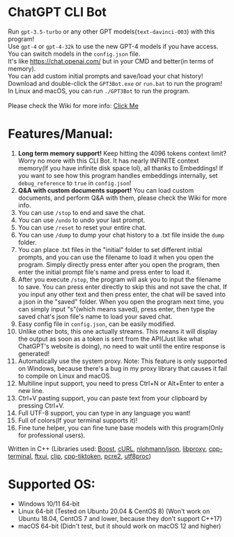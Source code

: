 # ChatGPT CLI Bot
Run `gpt-3.5-turbo` or any other GPT models(`text-davinci-003`) with this program! \
Use `gpt-4` or `gpt-4-32k` to use the new GPT-4 models if you have access. \
You can switch models in the `config.json` file. \
It's like https://chat.openai.com/ but in your CMD and better(in terms of memory). \
You can add custom initial prompts and save/load your chat history! \
Download and double-click the `GPT3Bot.exe` or `run.bat` to run the program! \
In Linux and macOS, you can run `./GPT3Bot` to run the program. \
\
Please check the Wiki for more info: [Click Me](https://github.com/LagPixelLOL/ChatGPTCLIBot/wiki)

# Features/Manual:
1. **Long term memory support!** Keep hitting the 4096 tokens context limit? Worry no more with this CLI Bot. It has nearly INFINITE context memory(If you have infinite disk space lol), all thanks to Embeddings! If you want to see how this program handles embeddings internally, set `debug_reference` to `true` in `config.json`!
2. **Q&A with custom documents support!** You can load custom documents, and perform Q&A with them, please check the Wiki for more info.
3. You can use `/stop` to end and save the chat.
4. You can use `/undo` to undo your last prompt.
5. You can use `/reset` to reset your entire chat.
6. You can use `/dump` to dump your chat history to a .txt file inside the `dump` folder.
7. You can place .txt files in the "initial" folder to set different initial prompts, and you can use the filename to load it when you open the program. Simply directly press enter after you open the program, then enter the initial prompt file's name and press enter to load it.
8. After you execute `/stop`, the program will ask you to input the filename to save. You can press enter directly to skip this and not save the chat. If you input any other text and then press enter, the chat will be saved into a json in the "saved" folder. When you open the program next time, you can simply input "s"(which means saved), press enter, then type the saved chat's json file's name to load your saved chat.
9. Easy config file in `config.json`, can be easily modified.
10. Unlike other bots, this one actually streams. This means it will display the output as soon as a token is sent from the API(Just like what ChatGPT's website is doing), no need to wait until the entire response is generated!
11. Automatically use the system proxy. Note: This feature is only supported on Windows, because there's a bug in my proxy library that causes it fail to compile on Linux and macOS.
12. Multiline input support, you need to press Ctrl+N or Alt+Enter to enter a new line.
13. Ctrl+V pasting support, you can paste text from your clipboard by pressing Ctrl+V.
14. Full UTF-8 support, you can type in any language you want!
15. Full of colors(If your terminal supports it)!
16. Fine tune helper, you can fine tune base models with this program(Only for professional users).

Written in C++ (Libraries used:
[Boost](https://www.boost.org/),
[cURL](https://curl.se/),
[nlohmann/json](https://github.com/nlohmann/json),
[libproxy](https://libproxy.github.io/libproxy/),
[cpp-terminal](https://github.com/jupyter-xeus/cpp-terminal),
[ftxui](https://github.com/ArthurSonzogni/FTXUI),
[clip](https://github.com/dacap/clip),
[cpp-tiktoken](https://github.com/gh-markt/tiktoken),
[pcre2](https://www.pcre.org/),
[utf8proc](https://juliastrings.github.io/utf8proc/))

# Supported OS:
* Windows 10/11 64-bit
* Linux 64-bit (Tested on Ubuntu 20.04 & CentOS 8) (Won't work on Ubuntu 18.04, CentOS 7 and lower, because they don't support C++17)
* macOS 64-bit (Didn't test, but it should work on macOS 12 and higher)
